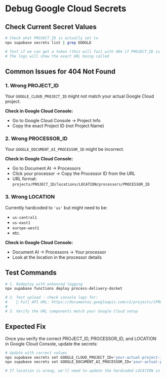 # Debug Google Cloud Secrets

## Check Current Secret Values

```bash
# Check what PROJECT_ID is actually set to
npx supabase secrets list | grep GOOGLE

# Test if we can get a token (this will fail with 404 if PROJECT_ID is wrong)
# The logs will show the exact URL being called
```

## Common Issues for 404 Not Found

### 1. Wrong PROJECT_ID
Your `GOOGLE_CLOUD_PROJECT_ID` might not match your actual Google Cloud project.

**Check in Google Cloud Console:**
- Go to Google Cloud Console → Project Info
- Copy the exact Project ID (not Project Name)

### 2. Wrong PROCESSOR_ID  
Your `GOOGLE_DOCUMENT_AI_PROCESSOR_ID` might be incorrect.

**Check in Google Cloud Console:**
- Go to Document AI → Processors
- Click your processor → Copy the Processor ID from the URL
- URL format: `projects/PROJECT_ID/locations/LOCATION/processors/PROCESSOR_ID`

### 3. Wrong LOCATION
Currently hardcoded to `'us'` but might need to be:
- `us-central1`
- `us-east1` 
- `europe-west1`
- etc.

**Check in Google Cloud Console:**
- Document AI → Processors → Your processor
- Look at the location in the processor details

## Test Commands

```bash
# 1. Redeploy with enhanced logging
npx supabase functions deploy process-delivery-docket

# 2. Test upload - check console logs for:
#    📡 Full API URL: https://documentai.googleapis.com/v1/projects/[PROJECT]/locations/[LOCATION]/processors/[PROCESSOR]:process
#    
# 3. Verify the URL components match your Google Cloud setup
```

## Expected Fix
Once you verify the correct PROJECT_ID, PROCESSOR_ID, and LOCATION in Google Cloud Console, update the secrets:

```bash
# Update with correct values
npx supabase secrets set GOOGLE_CLOUD_PROJECT_ID='your-actual-project-id'
npx supabase secrets set GOOGLE_DOCUMENT_AI_PROCESSOR_ID='your-actual-processor-id'

# If location is wrong, we'll need to update the hardcoded LOCATION in the Edge Function
```
